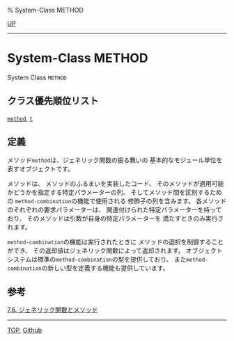 % System-Class METHOD

[UP](4.4.html)  

---

# System-Class **METHOD**


System Class `METHOD`


## クラス優先順位リスト

[`method`](4.4.method.html),
[`t`](4.4.t-system-class.html)


## 定義

メソッド`method`は、ジェネリック関数の振る舞いの
基本的なモジュール単位を表すオブジェクトです。

メソッドは、
メソッドのふるまいを実装したコード、
そのメソッドが適用可能かどうかを指定する特定パラメーターの列、
そしてメソッド間を区別するための
`method-combination`の機能で使用される
修飾子の列を含みます。
各メソッドのそれぞれの要求パラメーターは、
関連付けられた特定パラメーターを持っており、
そのメソッドは引数が自身の特定パラメーターを
満たすときのみ実行されます。

`method-combination`の機能は実行されたときに
メソッドの選択を制御することができ、
その返却値はジェネリック関数によって返却されます。
オブジェクトシステムは標準の`method-combination`の型を提供しており、
また`method-combination`の新しい型を定義する機能も提供しています。


## 参考

[7.6. ジェネリック関数とメソッド](7.6.html)


---
[TOP](index.html),  [Github](https://github.com/nptcl/npt-japanese)

